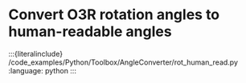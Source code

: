 # Convert O3R rotation angles to human-readable angles

:::{literalinclude} /code_examples/Python/Toolbox/AngleConverter/rot_human_read.py
:language: python
:::